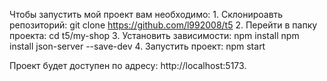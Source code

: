 Чтобы запустить мой проект вам необходимо:
    1. Склонироавть репозиторий:
       git clone https://github.com/l992008/t5
    2. Перейти в папку проекта:
       cd t5/my-shop
    3. Установить зависимости:
       npm install
       npm install json-server --save-dev
    4. Запустить проект:
       npm start

Проект будет доступен по адресу: http://localhost:5173.
